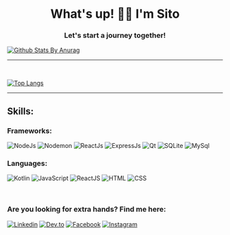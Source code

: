 
<h1 align="center">What's up! 🐱‍👤 I'm Sito</h1>
<h3 align="center">Let's start a journey together!</h3>

[![Github Stats By Anurag](https://github-readme-stats.vercel.app/api?username=SitoNumbis&show_icons=true&title_color=fff&icon_color=79ff97&text_color=9f9f9f&bg_color=151515&count_private=true)](https://github.com/anuraghazra/github-readme-stats)

*************

<br />

[![Top Langs](https://github-readme-stats.vercel.app/api/top-langs/?username=SitoNumbis&&title_color=fff&icon_color=79ff97&text_color=9f9f9f&bg_color=151515&count_private=true)](https://github.com/anuraghazra/github-readme-stats)

*************

## Skills:

### Frameworks:
![NodeJs](https://img.shields.io/badge/NodeJs-339933?style=for-the-badge&logo=nodedotjs&logoColor=white&labelColor=101010)
![Nodemon](https://img.shields.io/badge/Nodemon-76D04B?style=for-the-badge&logo=nodemon&logoColor=white&labelColor=101010)
![ReactJs](https://img.shields.io/badge/ReactJs-61DAFB?style=for-the-badge&logo=react&logoColor=white&labelColor=101010) 
![ExpressJs](https://img.shields.io/badge/ExpressJs-000000?style=for-the-badge&logo=express&logoColor=white&labelColor=101010) 
![Qt](https://img.shields.io/badge/Qt-41CD52?style=for-the-badge&logo=qt&logoColor=white&labelColor=101010) 
![SQLite](https://img.shields.io/badge/SQLite-003B57?style=for-the-badge&logo=sqlite&logoColor=white&labelColor=101010) 
![MySql](https://img.shields.io/badge/MySQL-4479A1?style=for-the-badge&logo=mysql&logoColor=white&labelColor=101010) 

### Languages:
![Kotlin](https://img.shields.io/badge/Kotlin-0095D5?style=for-the-badge&logo=kotlin&logoColor=white&labelColor=101010) 
![JavaScript](https://img.shields.io/badge/JavaScript-yellow?style=for-the-badge&logo=javascript&logoColor=white&labelColor=101010) 
![ReactJS](https://img.shields.io/badge/React-blue?style=for-the-badge&logo=react&logoColor=white&labelColor=101010) 
![HTML](https://img.shields.io/badge/Html-orange?style=for-the-badge&logo=html5&logoColor=white&labelColor=101010) 
![CSS](https://img.shields.io/badge/Css-blue?style=for-the-badge&logo=css3&logoColor=white&labelColor=101010)

<br>
 
### Are you looking for extra hands? Find me here:
[![Linkedin](https://img.shields.io/badge/-LinkedIn-blue?style=flat&logo=Linkedin&logoColor=white)](https://www.linkedin.com/in/carlos-andres-89556120b/)
[![Dev.to](https://img.shields.io/badge/Dev.to-black?style=flat&logo=dev.to&logoColor=white)](https://dev.to/sitonimbus)
[![Facebook](https://img.shields.io/badge/Facebook-blue?style=flat&logo=facebook&logoColor=white)](https://www.facebook.com/carlosandres.moragonzalez.7/)
[![Instagram](https://img.shields.io/badge/Instagram-red?style=flat&logo=instagram&logoColor=white)](https://www.instagram.com/carlosandresmoragonzalez/)
